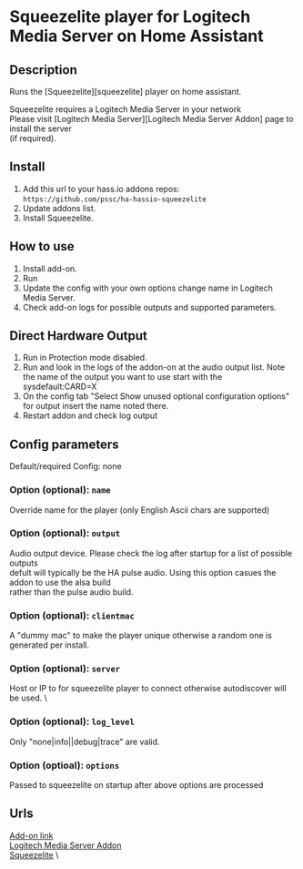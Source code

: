 # Squeezelite player for Logitech Media Server on Home Assistant

##  Description
Runs the [Squeezelite][squeezelite] player on home assistant.

Squeezelite requires a Logitech Media Server in your network \
Please visit [Logitech Media Server][Logitech Media Server Addon] page to install the server \
(if required).

## Install
1. Add this url to your hass.io addons repos: \
`https://github.com/pssc/ha-hassio-squeezelite`
2. Update addons list.
3. Install Squeezelite.

## How to use
1. Install add-on.
2. Run
3. Update the config with your own options change name in Logitech Media Server.
4. Check add-on logs for possible outputs and supported parameters.

## Direct Hardware Output
1. Run in Protection mode disabled.
2. Run and look in the logs of the addon-on at the audio output list. Note the name of the output you want to use start with the sysdefault:CARD=X
3. On the config tab "Select Show unused optional configuration options"
for output insert the name noted there.
4. Restart addon and check log output

##  Config parameters

Default/required Config: none

### Option (optional): `name`
Override name for the player (only English Ascii chars are supported)

### Option (optional): `output`
Audio output device. Please check the log after startup for a list of possible outputs \
defult will typically be the HA pulse audio. Using this option casues the addon to use the alsa build \
rather than the pulse audio build.

### Option (optional): `clientmac`
A "dummy mac" to make the player unique otherwise a random one is generated per install.

### Option (optional): `server`
Host or IP to for squeezelite player to connect otherwise autodiscover will be used. \

### Option (optional): `log_level`
Only "none|info||debug|trace" are valid.

### Option (optioal): `options`
Passed to squeezelite on startup after above options are processed

##  Urls
[Add-on link](https://github.com/pssc/ha-addon-squeezelite/) \
[Logitech Media Server Addon](https://github.com/pssc/ha-addon-lms/) \
[Squeezelite](https://github.com/ralph-irving/squeezelite) \

